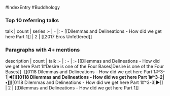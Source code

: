 #IndexEntry #Buddhology

### Top 10 referring talks
talk | count | series
:- | - |: -
[[Dilemmas and Delineations - How did we get here Part 1]] | 2 | [[2017 Eros Unfettered]]

### Paragraphs with 4+ mentions
description | count | talk
:- | : - | :-
[[Dilemmas and Delineations - How did we get here Part 1#Desire is one of the Four Bases\|Desire is one of the Four Bases]] &nbsp;&nbsp;[[0118 Dilemmas and Delineations - How did we get here Part 1#^3-1\|◀]]**[[0118 Dilemmas and Delineations - How did we get here Part 1#^3-2\|•]]**[[0118 Dilemmas and Delineations - How did we get here Part 1#^3-3\|▶]] | 2 | [[Dilemmas and Delineations - How did we get here Part 1]]

